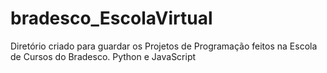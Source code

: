 # bradesco_EscolaVirtual

Diretório criado para guardar os Projetos de Programação feitos na Escola de Cursos do Bradesco.
Python e JavaScript
